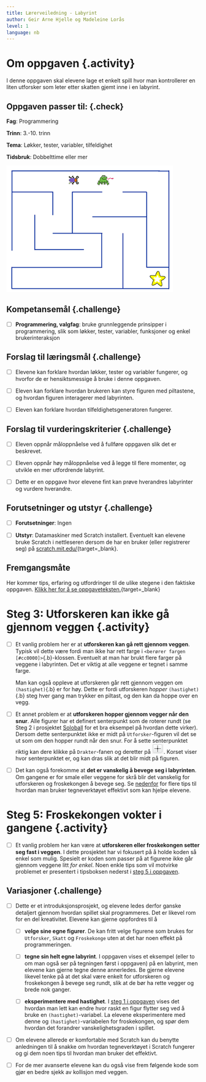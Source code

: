 ```yaml
---
title: Lærerveiledning - Labyrint
author: Geir Arne Hjelle og Madeleine Lorås
level: 1
language: nb
---
```



# Om oppgaven {.activity}

I denne oppgaven skal elevene lage et enkelt spill hvor man kontrollerer en
liten utforsker som leter etter skatten gjemt inne i en labyrint.

## Oppgaven passer til: {.check}

 __Fag__: Programmering

__Trinn__: 3.-10. trinn

__Tema__: Løkker, tester, variabler, tilfeldighet

__Tidsbruk__: Dobbelttime eller mer

![Bilde av labyrinten, froskekongen, utforskeren og skatten](labyrint.png)

## Kompetansemål {.challenge}

- [ ] __Programmering, valgfag__: bruke grunnleggende prinsipper i
      programmering, slik som løkker, tester, variabler, funksjoner og enkel
      brukerinteraksjon

## Forslag til læringsmål {.challenge}

- [ ] Elevene kan forklare hvordan løkker, tester og variabler fungerer, og
      hvorfor de er hensiktsmessige å bruke i denne oppgaven.

- [ ] Eleven kan forklare hvordan brukeren kan styre figuren med piltastene, og
      hvordan figuren interagerer med labyrinten.

- [ ] Eleven kan forklare hvordan tilfeldighetsgeneratoren fungerer.

## Forslag til vurderingskriterier {.challenge}

- [ ] Eleven oppnår måloppnåelse ved å fullføre oppgaven slik det er beskrevet.

- [ ] Eleven oppnår høy måloppnåelse ved å legge til flere momenter, og utvikle
      en mer utfordrende labyrint.

- [ ] Dette er en oppgave hvor elevene fint kan prøve hverandres labyrinter og
      vurdere hverandre.

## Forutsetninger og utstyr {.challenge}

- [ ] __Forutsetninger__: Ingen

- [ ] __Utstyr__: Datamaskiner med Scratch installert. Eventuelt kan elevene
      bruke Scratch i nettleseren dersom de har en bruker (eller registrerer
      seg) på [scratch.mit.edu/](http://scratch.mit.edu/){target=_blank}.

## Fremgangsmåte

Her kommer tips, erfaring og utfordringer til de ulike stegene i den faktiske
oppgaven. [Klikk her for å se
oppgaveteksten.](../labyrint/labyrint.html){target=_blank}


# Steg 3: Utforskeren kan ikke gå gjennom veggen {.activity}

- [ ] Et vanlig problem her er at __utforskeren kan gå rett gjennom veggen__.
      Typisk vil dette være fordi man ikke har rett farge i `<berører fargen
      [#cc0000]>`{.b}-klossen. Eventuelt at man har brukt flere farger på
      veggene i labyrinten. Det er viktig at alle veggene er tegnet i samme
      farge.

  Man kan også oppleve at utforskeren går rett gjennom veggen om
  `(hastighet)`{.b} er for høy. Dette er fordi utforskeren _hopper_
  `(hastighet)`{.b} steg hver gang man trykker en piltast, og den kan
  da hoppe over en vegg.

- [ ] Et annet problem er at __utforskeren hopper gjennom vegger når den snur__.
      Alle figurer har et definert senterpunkt som de roterer rundt (se Steg 2 i
      prosjektet [Soloball](../soloball/soloball.html) for et bra eksempel på
      hvordan dette virker). Dersom dette senterpunktet ikke er midt på
      `Utforsker`-figuren vil det se ut som om den hopper rundt når den snur.
      For å sette senterpunktet riktig kan dere klikke på `Drakter`-fanen og
      deretter på ![Velg senterpunkt](../bilder/velg_senterpunkt.png). Korset
      viser hvor senterpunktet er, og kan dras slik at det blir midt på figuren.

- [ ] Det kan også forekomme at __det er vanskelig å bevege seg i labyrinten__.
      Om gangene er for smale eller veggene for skrå blir det vanskelig for
      utforskeren og froskekongen å bevege seg. Se
      [nedenfor](#tema-tegne-bakgrunner-i-scratch) for flere tips til hvordan
      man bruker tegneverktøyet effektivt som kan hjelpe elevene.


# Steg 5: Froskekongen vokter i gangene {.activity}

- [ ] Et vanlig problem her kan være at __utforskeren eller froskekongen setter
      seg fast i veggen__. I dette prosjektet har vi fokusert på å holde koden
      så enkel som mulig. Spesielt er koden som passer på at figurene ikke går
      gjennom veggene litt _for enkel_. Noen enkle tips som vil motvirke
      problemet er presentert i tipsboksen nederst i [steg 5 i
      oppgaven](labyrint.html#tips-3).

## Variasjoner {.challenge}

- [ ] Dette er et introduksjonsprosjekt, og elevene ledes derfor ganske
detaljert gjennom hvordan spillet skal programmeres. Det er likevel rom for en
del kreativitet. Elevene kan gjerne oppfordres til å

  - [ ] __velge sine egne figurer__. De kan fritt velge figurene som brukes
    for `Utforsker`, `Skatt` og `Froskekonge` uten at det har noen
    effekt på programmeringen.

  - [ ] __tegne sin helt egne labyrint__. I oppgaven vises et eksempel
    (eller to om man også ser på tegningen først i oppgaven) på en
    labyrint, men elevene kan gjerne tegne denne annerledes. Be gjerne
    elevene likevel tenke på at det skal være enkelt for utforskeren og
    froskekongen å bevege seg rundt, slik at de bør ha rette vegger og
    brede nok ganger.

  - [ ] __eksperimentere med hastighet__. I
    [steg 1 i oppgaven](labyrint.html#steg-1-hvordan-styre-figurer-med-piltastene)
    vises det hvordan man lett kan endre hvor raskt en figur flytter seg
    ved å bruke en `(hastighet)`-variabel. La elevene eksperimentere med
    denne og `(hastighet)`-variabelen for froskekongen, og spør dem
    hvordan det forandrer vanskelighetsgraden i spillet.

- [ ] Om elevene allerede er komfortable med Scratch kan du benytte anledningen
til å snakke om hvordan tegneverktøyet i Scratch fungerer og gi dem noen tips
til hvordan man bruker det effektivt.

- [ ] For de mer avanserte elevene kan du også vise frem følgende kode som gjør
en bedre sjekk av kollisjon med veggen.
